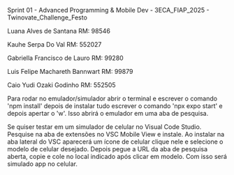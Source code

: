Sprint 01 - Advanced Programming & Mobile Dev - 3ECA_FIAP_2025 - Twinovate_Challenge_Festo


Luana Alves de Santana RM: 98546

Kauhe Serpa Do Val RM: 552027

Gabriella Francisco de Lauro RM: 99280

Luis Felipe Machareth Bannwart RM: 99879

Caio Yudi Ozaki Godinho RM: 552505

Para rodar no emulador/simulador abrir o terminal e escrever o comando 'npm install' depois de instalar tudo escrever o comando 'npx expo start' e depois apertar o 'w'. Isso abrirá o emulador em uma aba de pesquisa.

Se quiser testar em um simulador de celular no Visual Code Studio. Pesquise na aba de extensões no VSC Mobile View e instale. Ao instalar na aba lateral do VSC aparecerá um ícone de celular clique nele e selecione o modelo de celular desejado. Depois pegue a URL da aba de pesquisa aberta, copie e cole no local indicado após clicar em modelo. Com isso será simulado app no celular.

